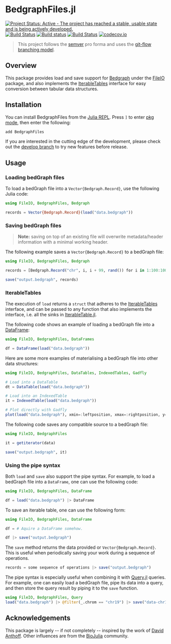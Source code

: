 # BedgraphFiles.jl

[![Project Status: Active - The project has reached a stable, usable state and is being actively developed.](http://www.repostatus.org/badges/latest/active.svg)](http://www.repostatus.org/#active)
[![Build Status](https://travis-ci.com/CiaranOMara/BedgraphFiles.jl.svg?branch=master)](https://travis-ci.com/CiaranOMara/BedgraphFiles.jl)
[![Build status](https://ci.appveyor.com/api/projects/status/jny2ep4u3cmly8pj/branch/master?svg=true)](https://ci.appveyor.com/project/CiaranOMara/Bedgraphfiles-jl/branch/master)
[![Build Status](https://api.cirrus-ci.com/github/CiaranOMara/BedgraphFiles.jl.svg)](https://cirrus-ci.com/github/CiaranOMara/BedgraphFiles.jl)
[![codecov.io](http://codecov.io/github/CiaranOMara/BedgraphFiles.jl/coverage.svg?branch=master)](http://codecov.io/github/CiaranOMara/BedgraphFiles.jl?branch=master)

> This project follows the [semver](http://semver.org) pro forma and uses the [git-flow branching model](http://nvie.com/git-model "original
blog post").

## Overview

This package provides load and save support for [Bedgraph](https://github.com/CiaranOMara/Bedgraph.jl)
under the [FileIO](https://github.com/JuliaIO/FileIO.jl) package, and also implements the [IterableTables](https://github.com/davidanthoff/IterableTables.jl) interface for easy conversion between tabular data structures.

## Installation
You can install BedgraphFiles from the [Julia REPL](https://docs.julialang.org/en/v1/manual/getting-started/).
Press `]` to enter [pkg mode](https://docs.julialang.org/en/v1/stdlib/Pkg/), then enter the following:

```julia
add BedgraphFiles
```

If you are interested in the cutting edge of the development, please check out the [develop branch](https://github.com/CiaranOMara/BedgraphFiles.jl/tree/develop) to try new features before release.

## Usage

### Loading bedGraph files

To load a bedGraph file into a ``Vector{Bedgraph.Record}``, use the following Julia code:
````julia
using FileIO, BedgraphFiles, Bedgraph

records = Vector{Bedgraph.Record}(load("data.bedgraph"))
````

### Saving bedGraph files

> **Note:** saving on top of an existing file will overwrite metadata/header information with a minimal working header.

The following example saves a ``Vector{Bedgraph.Record}`` to a bedGraph file:
````julia
using FileIO, BedgraphFiles, Bedgraph

records = [Bedgraph.Record("chr", i, i + 99, rand()) for i in 1:100:1000]

save("output.bedgraph", records)
````

### IterableTables
The execution of ``load`` returns a ``struct`` that adheres to the [IterableTables](https://github.com/davidanthoff/IterableTables.jl) interface, and can be passed to any function that also implements the interface, i.e. all the sinks in [IterableTable.jl](https://github.com/davidanthoff/IterableTables.jl).

The following code shows an example of loading a bedGraph file into a [DataFrame](https://github.com/JuliaData/DataFrames.jl):
```julia
using FileIO, BedgraphFiles, DataFrames

df = DataFrame(load("data.bedgraph"))
```

Here are some more examples of materialising a bedGraph file into other data structures:
```julia
using FileIO, BedgraphFiles, DataTables, IndexedTables, Gadfly

# Load into a DataTable
dt = DataTable(load("data.bedgraph"))

# Load into an IndexedTable
it = IndexedTable(load("data.bedgraph"))

# Plot directly with Gadfly
plot(load("data.bedgraph"), xmin=:leftposition, xmax=:rightposition, y=:value, Geom.bar)
```

The following code saves any compatible source to a bedGraph file:
```julia
using FileIO, BedgraphFiles

it = getiterator(data)

save("output.bedgraph", it)
```

### Using the pipe syntax

Both `load` and `save` also support the pipe syntax. For example, to load a bedGraph file into a `DataFrame`, one can use the following code:
```julia
using FileIO, BedgraphFiles, DataFrame

df = load("data.bedgraph") |> DataFrame
```

To save an iterable table, one can use the following form:
```julia
using FileIO, BedgraphFiles, DataFrame

df = # Aquire a DataFrame somehow.

df |> save("output.bedgraph")
```

The `save` method returns the data provided or `Vector{Bedgraph.Record}`. This is useful when periodically saving your work during a sequence of operations.
```julia
records = some sequence of operations |> save("output.bedgraph")
```

The pipe syntax is especially useful when combining it with [Query.jl](https://github.com/davidanthoff/Query.jl) queries. For example, one can easily load a bedGraph file, pipe its data into a query, and then store the query result by piping it to the `save` function.
```julia
using FileIO, BedgraphFiles, Query
load("data.bedgraph") |> @filter(_.chrom == "chr19") |> save("data-chr19.bedgraph")
```
## Acknowledgements
This package is largely -- if not completely -- inspired by the work of [David Anthoff](https://github.com/davidanthoff). Other influences are from the [BioJulia](https://github.com/BioJulia) community.
